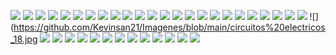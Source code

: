 ![](https://github.com/Kevinsan21/Imagenes/blob/main/Circuitos_01.jpg)
![](https://github.com/Kevinsan21/Imagenes/blob/main/Circuitos_02.jpg)
![](https://github.com/Kevinsan21/Imagenes/blob/main/Circuitos_03.jpg)
![](https://github.com/Kevinsan21/Imagenes/blob/main/Circuitos_04.jpg)
![](https://github.com/Kevinsan21/Imagenes/blob/main/Circuitos_05.jpg)
![](https://github.com/Kevinsan21/Imagenes/blob/main/Circuitos_06.jpg)
![](https://github.com/Kevinsan21/Imagenes/blob/main/Circuitos_07.jpg)
![](https://github.com/Kevinsan21/Imagenes/blob/main/circuitos%20electricos_01.jpg)
![](https://github.com/Kevinsan21/Imagenes/blob/main/circuitos%20electricos_02.jpg)
![](https://github.com/Kevinsan21/Imagenes/blob/main/circuitos%20electricos_03.jpg)
![](https://github.com/Kevinsan21/Imagenes/blob/main/circuitos%20electricos_04.jpg)
![](https://github.com/Kevinsan21/Imagenes/blob/main/circuitos%20electricos_05.jpg)
![](https://github.com/Kevinsan21/Imagenes/blob/main/circuitos%20electricos_06.jpg)
![](https://github.com/Kevinsan21/Imagenes/blob/main/circuitos%20electricos_07.jpg)
![](https://github.com/Kevinsan21/Imagenes/blob/main/circuitos%20electricos_08.jpg)
![](https://github.com/Kevinsan21/Imagenes/blob/main/circuitos%20electricos_09.jpg)
![](https://github.com/Kevinsan21/Imagenes/blob/main/circuitos%20electricos_10.jpg)
![](https://github.com/Kevinsan21/Imagenes/blob/main/circuitos%20electricos_11.jpg)
![](https://github.com/Kevinsan21/Imagenes/blob/main/circuitos%20electricos_12.jpg)
![](https://github.com/Kevinsan21/Imagenes/blob/main/circuitos%20electricos_13.jpg)
![](https://github.com/Kevinsan21/Imagenes/blob/main/circuitos%20electricos_14.jpg)
![](https://github.com/Kevinsan21/Imagenes/blob/main/circuitos%20electricos_15.jpg)
![](https://github.com/Kevinsan21/Imagenes/blob/main/circuitos%20electricos_16.jpg)
![](https://github.com/Kevinsan21/Imagenes/blob/main/circuitos%20electricos_17.jpg)
![](https://github.com/Kevinsan21/Imagenes/blob/main/circuitos%20electricos_18.jpg
![](https://github.com/Kevinsan21/Imagenes/blob/main/Circuitos_01.jpg)
![](https://github.com/Kevinsan21/Imagenes/blob/main/Circuitos_02.jpg)
![](https://github.com/Kevinsan21/Imagenes/blob/main/Circuitos_03.jpg)
![](https://github.com/Kevinsan21/Imagenes/blob/main/Circuitos_04.jpg)
![](https://github.com/Kevinsan21/Imagenes/blob/main/Circuitos_05.jpg)
![](https://github.com/Kevinsan21/Imagenes/blob/main/Circuitos_06.jpg)
![](https://github.com/Kevinsan21/Imagenes/blob/main/Circuitos_07.jpg)
![](https://github.com/Kevinsan21/Imagenes/blob/main/Circuitos_08.jpg)
![](https://github.com/Kevinsan21/Imagenes/blob/main/Circuitos_09.jpg)
![](https://github.com/Kevinsan21/Imagenes/blob/main/Circuitos_10.jpg)
![](https://github.com/Kevinsan21/Imagenes/blob/main/Circuitos_11.jpg)
![](https://github.com/Kevinsan21/Imagenes/blob/main/Circuitos_12.jpg)
![](https://github.com/Kevinsan21/Imagenes/blob/main/Circuitos_13.jpg)

